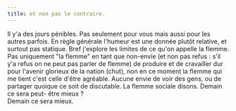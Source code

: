 ```yaml
---
title: et non pas le contraire.
---
```


Il y'a des jours pénibles. Pas seulement pour vous mais aussi pour les autres
parfois. En règle générale l'humeur est une donnée plutôt relative, et surtout
pas statique. Bref j'explore les limites de ce qu'on appelle la flemme.  
Pas uniquement "la flemme" en tant que non-envie (et non pas refus : s'il y'a
refus on ne peut pas parler de flemme) de produire et de cravailler dur pour
l'avenir glorieux de la nation (chut), non en ce moment la flemme qui me tient
c'est celle d'être agréable. Aucune envie de voir des gens, ou de partager
quoique ce soit de discutable. La flemme sociale disons. Demain ce sera peut-
être mieux ?  
Demain ce sera mieux.

